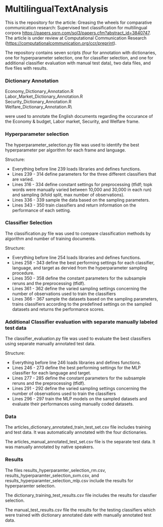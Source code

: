 # MultilingualTextAnalysis

This is the repository for the article:
Greasing the wheels for comparative communication research: Supervised text classification for multilingual corpora https://papers.ssrn.com/sol3/papers.cfm?abstract_id=3840747.
The article is under review at Computational Communication Research (https://computationalcommunication.org/ccr/preprint).


The repository contains seven scripts (four for annotation with dictionaries, one for hyperparameter selection, one for classifier selection, and one for additional classifier evaluation with manual test data), two data files, and five files with results.


### Dictionary Annotation

Economy_Dictionary_Annotation.R\
Labor_Market_Dictionary_Annotation.R\
Security_Dictionary_Annotation.R\
Welfare_Dictionary_Annotation.R\

were used to annotate the English documents regarding the occurance of the Economy & budget, Labor market, Security, and Welfare frame. 

### Hyperparameter selection
The hyperparameter_selection.py file was used to identify the best hyperparameter per algorithm for each frame and language.

Structure:
- Everything before line 239 loads libraries and defines functions.
- Lines 239 - 314 define parameters for the three different classifiers that are varied.
- Lines 316 - 334 define constant settings for preprocessing (tfidf; topk words were manually varied between 10,000 and 30,000 in each run) and sampling (kfold split, max number of observations).
- Lines 336 - 339 sample the data based on the sampling parameters.
- Lines 343 - 350 train classifiers and return information on the performance of each setting.

### Classifier Selection
The classification.py file was used to compare classification methods by algorithm and number of training documents.

Structure:
- Everything before line 254 loads libraries and defines functions.
- Lines 258 - 343 define the best performing settings for each classifier, language, and target as dervied from the hyperparameter sampling procedure.
- Lines 350 - 358 define the constant parameters for the subsample reruns and the preprocessing (tfidf).
- Lines 361 - 362 define the varied sampling settings concerning the number of observations used to train the classifiers
- Lines 366 - 367 sample the datasets based on the sampling parameters, trains classifiers according to the predefined settings on the sampled datasets and returns the performance scores.

### Additional Classifier evaluation with separate manually labeled test data
The classifier_evaluation.py file was used to evaluate the best classifiers using separate manually annotated test data.

Structure:
- Everything before line 246 loads libraries and defines functions.
- Lines 246 - 273 define the best performing settings for the MLP classifier for each language and target.
- Lines 277 - 285 define the constant parameters for the subsample reruns and the preprocessing (tfidf).
- Lines 291 - 292 define the varied sampling settings concerning the number of observations used to train the classifiers
- Lines 296 - 297 train the MLP models on the sampled datasets and evaluate their performances using manually coded datasets.

### Data

The articles_dictionary_annotated_train_test_set.csv file includes training and test data. It was automatically annotated with the four dictionaries.

The articles_manual_annotated_test_set.csv file is the separate test data. It was manually annotated by native speakers.

### Results

The files results_hyperparamter_selection_rm.csv, results_hyperparamter_selection_svm.csv, and results_hyperparamter_selection_mlp.csv include the results for hyperparamter selection.

The dictionary_training_test_results.csv file includes the results for classfier selection.

The manual_test_results.csv file the results for the testing classifiers which were trained with dictionary annotated date with manually annotated test data.




